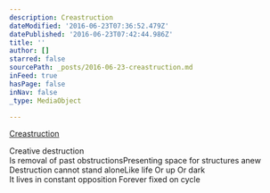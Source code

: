 ```yaml
---
description: Creastruction
dateModified: '2016-06-23T07:36:52.479Z'
datePublished: '2016-06-23T07:42:44.986Z'
title: ''
author: []
starred: false
sourcePath: _posts/2016-06-23-creastruction.md
inFeed: true
hasPage: false
inNav: false
_type: MediaObject

---
```

[Creastruction][0]

Creative destruction  
Is removal of past obstructionsPresenting space for structures anew  
Destruction cannot stand aloneLike life Or up Or dark  
It lives in constant opposition Forever fixed on cycle 

[0]: http://dttl.blogspot.jp/2015/03/creastruction.html
